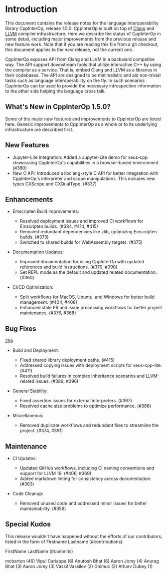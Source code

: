 # Introduction

This document contains the release notes for the language interoperability
library CppInterOp, release 1.5.0. CppInterOp is built on top of
[Clang](http://clang.llvm.org) and [LLVM](http://llvm.org%3E) compiler
infrastructure. Here we describe the status of CppInterOp in some detail,
including major improvements from the previous release and new feature work.
Note that if you are reading this file from a git checkout, this document
applies to the *next* release, not the current one.

CppInterOp exposes API from Clang and LLVM in a backward compatibe way. The API
support downstream tools that utilize interactive C++ by using the compiler as
a service. That is, embed Clang and LLVM as a libraries in their codebases. The
API are designed to be minimalistic and aid non-trivial tasks such as language
interoperability on the fly. In such scenarios CppInterOp can be used to provide
the necessary introspection information to the other side helping the language
cross talk.

## What's New in CppInterOp 1.5.0?

Some of the major new features and improvements to CppInterOp are listed here.
Generic improvements to CppInterOp as a whole or to its underlying
infrastructure are described first.

## New Features

* Jupyter-Lite Integration: Added a Jupyter-Lite demo for xeus-cpp showcasing
  CppInterOp's capabilities in a browser-based environment. (#380)
* New C API: Introduced a libclang-style C API for better integration with
  CppInterOp's interpreter and scope manipulations. This includes new types
  CXScope and CXQualType. (#337)

## Enhancements

* Emscripten Build Improvements:
  * Resolved deployment issues and improved CI workflows for Emscripten builds.
    (#384, #414, #415)
  * Removed redundant dependencies like zlib, optimizing Emscripten builds.
    (#373)
  * Switched to shared builds for WebAssembly targets. (#375)

* Documentation Updates:
  * Improved documentation for using CppInterOp with updated references and
    build instructions. (#370, #390)
  * Set REPL mode as the default and updated related documentation. (#360)

* CI/CD Optimization:
  * Split workflows for MacOS, Ubuntu, and Windows for better build management.
    (#404, #408)
  * Enhanced stale PR and issue processing workflows for better project
    maintenance. (#376, #368)

## Bug Fixes

[255](https://github.com/compiler-research/CppInterOp/issues/255)

* Build and Deployment:
  * Fixed shared library deployment paths. (#415)
  * Addressed copying issues with deployment scripts for xeus-cpp-lite. (#411)
  * Resolved build failures in complex inheritance scenarios and LLVM-related
    issues. (#389, #396)

* General Stability:
  * Fixed assertion issues for external interpreters. (#367)
  * Resolved cache size problems to optimize performance. (#386)

* Miscellaneous:
  * Removed duplicate workflows and redundant files to streamline the project.
    (#374, #391)

## Maintenance

* CI Updates:
  * Updated GitHub workflows, including CI naming conventions and support for
    LLVM 19. (#406, #369)
  * Added markdown linting for consistency across documentation. (#363)

* Code Cleanup:
  * Removed unused code and addressed minor issues for better maintainability.
    (#356)


## Special Kudos

This release wouldn't have happened without the efforts of our contributors,
listed in the form of Firstname Lastname (#contributions):

FirstName LastName (#commits)

mcbarton (46)
Vipul Cariappa (6)
Anutosh Bhat (6)
Aaron Jomy (4)
Anurag Bhat (3)
Aaron  Jomy (3)
Vassil Vassilev (2)
Gnimuc (2)
Atharv Dubey (1)
